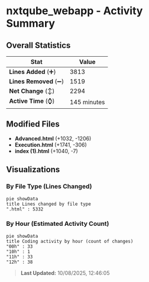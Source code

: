 # nxtqube_webapp - Activity Summary 

## Overall Statistics

| Stat                   | Value                                                             |
| ---------------------- | ----------------------------------------------------------------- |
| **Lines Added** (➕)   | 3813                                          |
| **Lines Removed** (➖) | 1519                                        |
| **Net Change** (↕)    | 2294                |
| **Active Time** (⌚)   | 145 minutes |


## Modified Files
- **Advanced.html** (+1032, -1206)
- **Execution.html** (+1741, -306)
- **index (1).html** (+1040, -7)

## Visualizations

### By File Type (Lines Changed)

```mermaid
pie showData
title Lines changed by file type
".html" : 5332
```

### By Hour (Estimated Activity Count)

```mermaid
pie showData
title Coding activity by hour (count of changes)
"00h" : 33
"10h" : 1
"11h" : 33
"12h" : 38
```


> **Last Updated:** 10/08/2025, 12:46:05